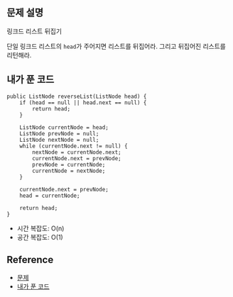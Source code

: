 ## 문제 설명
링크드 리스트 뒤집기

단일 링크드 리스트의 ```head```가 주어지면 리스트를 뒤집어라. 그리고 뒤집어진 리스트를 리턴해라.

## 내가 푼 코드
```
public ListNode reverseList(ListNode head) {
    if (head == null || head.next == null) {
        return head;
    }
    
    ListNode currentNode = head;
    ListNode prevNode = null;
    ListNode nextNode = null;
    while (currentNode.next != null) {
        nextNode = currentNode.next;
        currentNode.next = prevNode;
        prevNode = currentNode;
        currentNode = nextNode;
    }
    
    currentNode.next = prevNode;
    head = currentNode;
    
    return head;
}
```
* 시간 복잡도: O(n)
* 공간 복잡도: O(1)

## Reference
* [문제](https://leetcode.com/problems/reverse-linked-list/)
* [내가 푼 코드](https://github.com/smpark1020/leetcode-practice/blob/master/src/leetcode/linkedlist/Q206.java)
